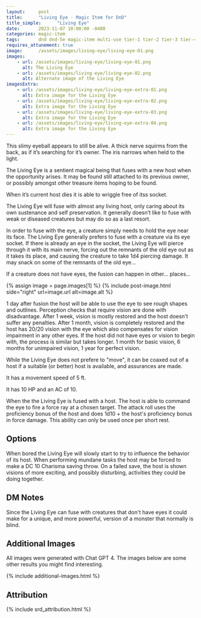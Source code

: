 ```yaml
---
layout:     post
title:      "Living Eye - Magic Item for DnD"
title_simple:      "Living Eye"
date:       2023-11-07 10:00:00 -0400
categories: magic-item
tags:       dnd dnd-5e magic-item multi-use tier-1 tier-2 tier-3 tier-4 sentient attunement
requires_attunement: true
image:      /assets/images/living-eye/living-eye-01.png
images:
    - url: /assets/images/living-eye/living-eye-01.png
      alt: The Living Eye
    - url: /assets/images/living-eye/living-eye-02.png
      alt: Alternate image of the Living Eye
imagesExtra:
    - url: /assets/images/living-eye/living-eye-extra-01.png
      alt: Extra image for the Living Eye
    - url: /assets/images/living-eye/living-eye-extra-02.png
      alt: Extra image for the Living Eye
    - url: /assets/images/living-eye/living-eye-extra-03.png
      alt: Extra image for the Living Eye
    - url: /assets/images/living-eye/living-eye-extra-04.png
      alt: Extra image for the Living Eye
---
```


<p class="read-aloud">
This slimy eyeball appears to still be alive. A thick nerve squirms from the back, as if it’s searching for it’s owner. The iris narrows when held to the light.
</p>

The Living Eye is a sentient magical being that fuses with a new host when the opportunity arises. It may be found still attached to its previous owner, or possibly amongst other treasure items hoping to be found.

<div class="clear-fix"></div>

When it’s current host dies it is able to wriggle free of itss socket.

The Living Eye will fuse with almost any living host, only caring about its own sustenance and self preservation. It generally doesn’t like to fuse with weak or diseased creatures but may do so as a last resort.

In order to fuse with the eye, a creature simply needs to hold the eye near its face. The Living Eye generally prefers to fuse with a creature via its eye socket. If there is already an eye in the socket, the Living Eye will pierce through it with its main nerve, forcing out the remnants of the old eye out as it takes its place, and causing the creature to take 1d4 piercing damage. It may snack on some of the remnants of the old eye...

If a creature does not have eyes, the fusion can happen in other... places...

{% assign image = page.images[1] %}
{% include post-image.html side="right" url=image.url alt=image.alt %}

1 day after fusion the host will be able to use the eye to see rough shapes and outlines. Perception checks that require vision are done with disadvantage. After 1 week, vision is mostly restored and the host doesn't suffer any penalties. After 1 month, vision is completely restored and the host has 20/20 vision with the eye which also compensates for vision impairment in any other eyes. If the host did not have eyes or vision to begin with, the process is similar but takes longer. 1 month for basic vision, 6 months for unimpaired vision, 1 year for perfect vision.

While the Living Eye does not prefere to "move", it can be coaxed out of a host if a suitable (or better) host is available, and assurances are made.

It has a movement speed of 5 ft.

It has 10 HP and an AC of 10.

When the the Living Eye is fused with a host. The host is able to command the eye to fire a force ray at a chosen target. The attack roll uses the proficiency bonus of the host and does 1d10 + the host's proficiency bonus in force damage. This ability can only be used once per short rest.


## Options

When bored the Living Eye will slowly start to try to influence the behavior of its host. When performing mundane tasks the host may be forced to make a DC 10 Charisma saving throw. On a failed save, the host is shown visions of more exciting, and possibly disturbing, activities they could be doing together.


## DM Notes

Since the Living Eye can fuse with creatures that don't have eyes it could make for a unique, and more powerful, version of a monster that normally is blind.


## Additional Images

All images were generated with Chat GPT 4. The images below are some other results you might find interesting.

{% include additional-images.html %}

## Attribution

{% include srd_attribution.html %}
